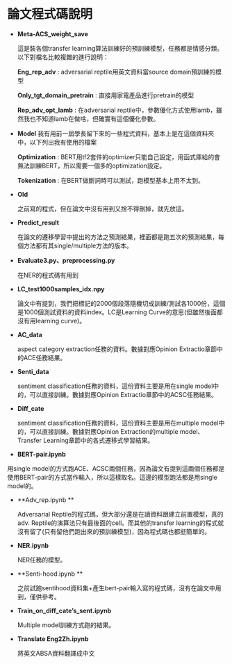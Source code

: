 # 論文程式碼說明

* **Meta-ACS_weight_save**

  這是裝各個transfer learning算法訓練好的預訓練模型，任務都是情感分類。以下對檔名比較複雜的進行說明： 

  **Eng_rep_adv** : adversarial reptile用英文資料當source domain預訓練的模型 

  **Only_tgt_domain_pretrain** : 直接用家電產品進行pretrain的模型 

  **Rep_adv_opt_lamb** : 在adversarial reptile中，參數優化方式使用lamb，雖然我也不知道lamb在做啥，但確實有這個優化參數。 

* **Model** 
  我有用前一屆學長留下來的一些程式資料，基本上是在這個資料夾中，以下列出我有使用的檔案 

  **Optimization** : BERT用tf2套件的optimizer只能自己設定，用函式庫給的會無法訓練BERT，所以需要一個多的optimization設定。 

  **Tokenization** : 在BERT做斷詞時可以測試，跑模型基本上用不太到。 
  
* **Old**

   之前寫的程式，但在論文中沒有用到又捨不得刪掉，就先放這。 

* **Predict_result**

  在論文的遷移學習中提出的方法之預測結果，裡面都是跑五次的預測結果，每個方法都有其single/multiple方法的版本。 

* **Evaluate3.py、preprocessing.py**

  在NER的程式碼有用到 

* **LC_test1000samples_idx.npy**

  論文中有提到，我們把標記的2000個段落隨機切成訓練/測試各1000份，這個是1000個測試資料的資料index。LC是Learning Curve的意思(但雖然後面都沒有用learning curve)。 

* **AC_data** 

  aspect category extraction任務的資料。數據對應Opinion Extractio章節中的ACE任務結果。 

* **Senti_data**

  sentiment classification任務的資料，這份資料主要是用在single model中的，可以直接訓練。數據對應Opinion Extractio章節中的ACSC任務結果。 

* **Diff_cate**

  sentiment classification任務的資料，這份資料主要是用在multiple model中的，可以直接訓練。數據對應Opinion Extraction的multiple model、Transfer Learning章節中的各式遷移式學習結果。 



* **BERT-pair.ipynb**

用single model的方式跑ACE、ACSC兩個任務，因為論文有提到這兩個任務都是使用BERT-pair的方式當作輸入，所以這樣取名。這邊的模型跑法都是用single model的。 

* **Adv_rep.ipynb **

  Adversarial Reptile的程式碼，但大部分還是在讀資料跟建立前置模型，真的adv. Reptile的演算法只有最後面的cell。而其他的transfer learning的程式就沒有留了(只有留他們跑出來的預訓練模型)，因為程式碼也都挺簡單的。 

* **NER.ipynb** 

  NER任務的模型。

* **Senti-hood.ipynb **

  之前試跑sentihood資料集+產生bert-pair輸入寫的程式碼，沒有在論文中用到，僅供參考。 

* **Train_on_diff_cate’s_sent.ipynb** 

  Multiple model訓練方式跑的結果。 

* **Translate Eng2Zh.ipynb**

  將英文ABSA資料翻譯成中文 
